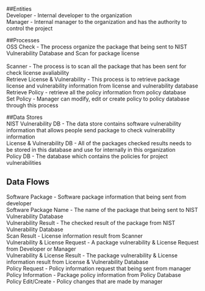 ##Entities<br>
Developer - Internal developer to the organization<br>
Manager - Internal manager to the organization and has the authority to control the project<br>

##Processes<br>
OSS Check - The process organize the package that being sent to NIST Vulnerability Database and Scan for package license<br><br>
Scanner - The process is to scan all the package that has been sent for check license avaliability<br>
Retrieve License & Vulnerability - This process is to retrieve package license and vulnerability information from license and vulnerability database<br>
Retrieve Policy - retrieve all the policy information from policy database<br>
Set Policy - Manager can modify, edit or create policy to policy database through this process<br>

##Data Stores<br>
NIST Vulnerability DB - The data store contains software vulnerability information that allows people send package to check vulnerability information<br>
License & Vulnerability DB - All of the packages checked results needs to be stored in this database and use for internally in this organization<br>
Policy DB - The database which contains the policies for project vulnerabilities<br>

## Data Flows<br>
Software Package - Software package information that being sent from developer<br>
Software Package Name - The name of the package that being sent to NIST Vulnerability Database<br>
Vulnerability Result - The checked result of the package from NIST Vulnerability Database<br>
Scan Result - License information result from Scanner<br>
Vulnerability & License Request - A package vulnerability & License Request from Developer or Manager<br>
Vulnerability & License Result - The package vulnerability & License information result from License & Vulnerability Database<br>
Policy Request - Policy information request that being sent from manager<br>
Policy Information - Package policy information from Policy Database<br>
Policy Edit/Create - Policy changes that are made by manager<br>
